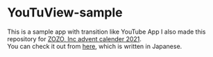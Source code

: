 # YouTuView-sample
This is a sample app with transition like YouTube App
I also made this repository for [ZOZO, Inc advent calender 2021](https://qiita.com/advent-calendar/2021/zozo).  
You can check it out from [here](), which is written in Japanese.
